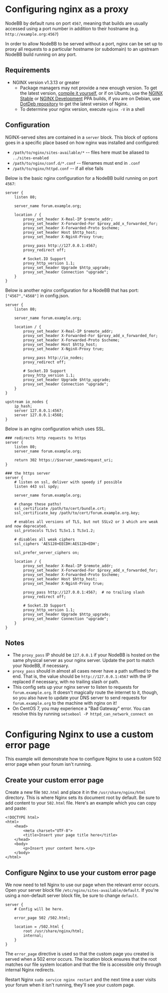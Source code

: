 Configuring nginx as a proxy
============================

NodeBB by default runs on port `4567`, meaning that builds are usually
accessed using a port number in addition to their hostname (e.g. `http://example.org:4567`)

In order to allow NodeBB to be served without a port, nginx can be set
up to proxy all requests to a particular hostname (or subdomain) to an
upstream NodeBB build running on any port.

## Requirements

* NGINX version v1.3.13 or greater
    * Package managers may not provide a new enough version. To get the latest version, [compile it yourself](http://nginx.org/en/download.html), or if on Ubuntu, use the [NGINX Stable](https://launchpad.net/~nginx/+archive/stable) or [NGINX Development](https://launchpad.net/~nginx/+archive/development) PPA builds, if you are on Debian, use [DotDeb repository](http://www.dotdeb.org/instructions/) to get the latest version of Nginx.
    * To determine your nginx version, execute `nginx -V` in a shell

## Configuration

NGINX-served sites are contained in a `server` block. This block of
options goes in a specific place based on how nginx was installed and
configured:

* `/path/to/nginx/sites-available/*` -- files here must be aliased to
    `../sites-enabled`
* `/path/to/nginx/conf.d/*.conf` -- filenames must end in `.conf`
* `/path/to/nginx/httpd.conf` -- if all else fails

Below is the basic nginx configuration for a NodeBB build running on
port `4567`:

```
server {
    listen 80;

    server_name forum.example.org;

    location / {
        proxy_set_header X-Real-IP $remote_addr;
        proxy_set_header X-Forwarded-For $proxy_add_x_forwarded_for;
        proxy_set_header X-Forwarded-Proto $scheme;
        proxy_set_header Host $http_host;
        proxy_set_header X-NginX-Proxy true;

        proxy_pass http://127.0.0.1:4567;
        proxy_redirect off;

        # Socket.IO Support
        proxy_http_version 1.1;
        proxy_set_header Upgrade $http_upgrade;
        proxy_set_header Connection "upgrade";
    }
}
```

Below is another nginx configuration for a NodeBB that has port: `["4567","4568"]` in config.json.

```
server {
    listen 80;

    server_name forum.example.org;

    location / {
        proxy_set_header X-Real-IP $remote_addr;
        proxy_set_header X-Forwarded-For $proxy_add_x_forwarded_for;
        proxy_set_header X-Forwarded-Proto $scheme;
        proxy_set_header Host $http_host;
        proxy_set_header X-NginX-Proxy true;

        proxy_pass http://io_nodes;
        proxy_redirect off;

        # Socket.IO Support
        proxy_http_version 1.1;
        proxy_set_header Upgrade $http_upgrade;
        proxy_set_header Connection "upgrade";
    }
}

upstream io_nodes {
    ip_hash;
    server 127.0.0.1:4567;
    server 127.0.0.1:4568;
}
```

Below is an nginx configuration which uses SSL.

```
### redirects http requests to https
server {
    listen 80;
    server_name forum.example.org;

    return 302 https://$server_name$request_uri;
}

### the https server
server {
    # listen on ssl, deliver with speedy if possible
    listen 443 ssl spdy;

    server_name forum.example.org;

    # change these paths!
    ssl_certificate /path/to/cert/bundle.crt;
    ssl_certificate_key /path/to/cert/forum.example.org.key;

    # enables all versions of TLS, but not SSLv2 or 3 which are weak and now deprecated.
    ssl_protocols TLSv1 TLSv1.1 TLSv1.2;

    # disables all weak ciphers
    ssl_ciphers 'AES128+EECDH:AES128+EDH';

    ssl_prefer_server_ciphers on;

    location / {
        proxy_set_header X-Real-IP $remote_addr;
        proxy_set_header X-Forwarded-For $proxy_add_x_forwarded_for;
        proxy_set_header X-Forwarded-Proto $scheme;
        proxy_set_header Host $http_host;
        proxy_set_header X-NginX-Proxy true;

        proxy_pass http://127.0.0.1:4567;  # no trailing slash
        proxy_redirect off;

        # Socket.IO Support
        proxy_http_version 1.1;
        proxy_set_header Upgrade $http_upgrade;
        proxy_set_header Connection "upgrade";
    }
}
```

## Notes

* The `proxy_pass` IP should be `127.0.0.1` if your NodeBB is hosted on the same physical server as your nginx server. Update the port to match your NodeBB, if necessary.
* `proxy_pass` should in almost all cases never have a path suffixed to the end. That is, the value should be `http://127.0.0.1:4567` with the IP replaced if necessary, with no trailing slash or path.
* This config sets up your nginx server to listen to requests for `forum.example.org`. It doesn't magically route the internet to it, though, so you also have to update your DNS server to send requests for `forum.example.org` to the machine with nginx on it!
* On CentOS 7, you may experience a "Bad Gateway" error. You can resolve this by running `setsebool -P httpd_can_network_connect on`


Configuring Nginx to use a custom error page
============================

This example will demonstrate how to configure Nginx to use a custom 502
error page when your forum isn't running.

## Create your custom error page

Create a new file `502.html` and place it in the `/usr/share/nginx/html`
directory. This is where Nginx sets its document root by default. Be
sure to add content to your `502.html` file. Here's an example which you
can copy and paste:

```
<!DOCTYPE html>
<html>
    <head>
        <meta charset="UTF-8">
        <title>Insert your page title here</title>
    </head>
    <body>
        <p>Insert your content here.</p>
    </body>
</html>
```

## Configure Nginx to use your custom error page

We now need to tell Nginx to use our page when the relevant error
occurs. Open your server block file
`/etc/nginx/sites-available/default`. If you're using a non-default
server block file, be sure to change `default`.

```
server {
    # Config will be here.

    error_page 502 /502.html;

    location = /502.html {
        root /usr/share/nginx/html;
        internal;
    }
}
```

The `error_page` directive is used so that the custom page you created
is served when a 502 error occurs. The location block ensures that the
root matches our file system location and that the file is accessible
only through internal Nginx redirects.

Restart Nginx `sudo service nginx restart` and the next time a user
visits your forum when it isn't running, they'll see your custom page.
